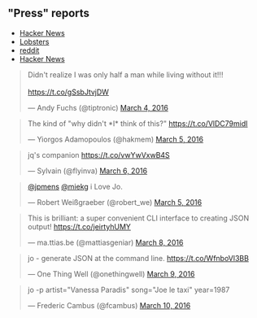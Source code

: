 ## "Press" reports

* [Hacker News](https://news.ycombinator.com/item?id=11230023)
* [Lobsters](https://lobste.rs/s/tyehi1/a_shell_command_to_create_json_jo)
* [reddit](https://www.reddit.com/r/programming/comments/49sx6x/a_shell_command_to_create_json_jo)
* [Hacker News](https://news.ycombinator.com/item?id=11272678)

<blockquote class="twitter-tweet" data-lang="en"><p lang="en" dir="ltr">Didn&#39;t realize I was only half a man while living without it!!!<br><br> <a href="https://t.co/gSsbJtvjDW">https://t.co/gSsbJtvjDW</a></p>&mdash; Andy Fuchs (@tiptronic) <a href="https://twitter.com/tiptronic/status/705747046079340544">March 4, 2016</a></blockquote> <script async src="//platform.twitter.com/widgets.js" charset="utf-8"></script>

<blockquote class="twitter-tweet" data-lang="en"><p lang="en" dir="ltr">The kind of &quot;why didn&#39;t *I* think of this?&quot; <a href="https://t.co/VlDC79midI">https://t.co/VlDC79midI</a></p>&mdash; Yiorgos Adamopoulos (@hakmem) <a href="https://twitter.com/hakmem/status/706181245328293888">March 5, 2016</a></blockquote> <script async src="//platform.twitter.com/widgets.js" charset="utf-8"></script>

<blockquote class="twitter-tweet" data-lang="en"><p lang="fr" dir="ltr">jq&#39;s companion <a href="https://t.co/vwYwVxwB4S">https://t.co/vwYwVxwB4S</a></p>&mdash; Sylvain (@flyinva) <a href="https://twitter.com/flyinva/status/706567570141351936">March 6, 2016</a></blockquote> <script async src="//platform.twitter.com/widgets.js" charset="utf-8"></script>


<blockquote class="twitter-tweet" data-lang="en"><p lang="en" dir="ltr"><a href="https://twitter.com/jpmens">@jpmens</a> <a href="https://twitter.com/miekg">@miekg</a> i Love Jo.</p>&mdash; Robert Weißgraeber (@robert_we) <a href="https://twitter.com/robert_we/status/706182485261086724">March 5, 2016</a></blockquote> <script async src="//platform.twitter.com/widgets.js" charset="utf-8"></script>


<blockquote class="twitter-tweet" data-lang="en"><p lang="en" dir="ltr">This is brilliant: a super convenient CLI interface to creating JSON output! <a href="https://t.co/jeirtyhUMY">https://t.co/jeirtyhUMY</a></p>&mdash; ma.ttias.be (@mattiasgeniar) <a href="https://twitter.com/mattiasgeniar/status/707152566719782912">March 8, 2016</a></blockquote> <script async src="//platform.twitter.com/widgets.js" charset="utf-8"></script>

<blockquote class="twitter-tweet" data-lang="en"><p lang="en" dir="ltr">jo - generate JSON at the command line. <a href="https://t.co/WfnboVl3BB">https://t.co/WfnboVl3BB</a></p>&mdash; One Thing Well (@onethingwell) <a href="https://twitter.com/onethingwell/status/707611961039704068">March 9, 2016</a></blockquote> <script async src="//platform.twitter.com/widgets.js" charset="utf-8"></script>

<blockquote class="twitter-tweet" data-lang="en"><p lang="en" dir="ltr">jo -p artist=&quot;Vanessa Paradis&quot; song=&quot;Joe le taxi&quot; year=1987</p>&mdash; Frederic Cambus (@fcambus) <a href="https://twitter.com/fcambus/status/707860299467120640">March 10, 2016</a></blockquote> <script async src="//platform.twitter.com/widgets.js" charset="utf-8"></script>
